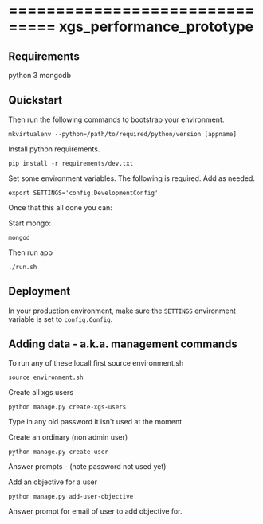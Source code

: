 ===============================
xgs_performance_prototype
===============================


Requirements
------------
python 3
mongodb

Quickstart
----------

Then run the following commands to bootstrap your environment.

```
mkvirtualenv --python=/path/to/required/python/version [appname]
```

Install python requirements.
```
pip install -r requirements/dev.txt
```

Set some environment variables. The following is required. Add as needed.

```
export SETTINGS='config.DevelopmentConfig'
```

Once that this all done you can:

Start mongo:
```
mongod
```

Then run app
```
./run.sh
```

Deployment
----------

In your production environment, make sure the ``SETTINGS`` environment variable is set to ``config.Config``.


Adding data - a.k.a. management commands
----------------------------------------

To run any of these locall first source environment.sh

```
source environment.sh
```

Create all xgs users
```
python manage.py create-xgs-users
```
Type in any old password it isn't used at the moment

Create an ordinary (non admin user)
```
python manage.py create-user
```
Answer prompts - (note password not used yet)

Add an objective for a user
```
python manage.py add-user-objective
```
Answer prompt for email of user to add objective for.
